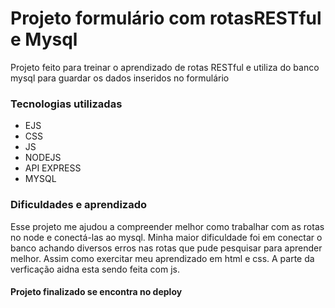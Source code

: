 # Projeto formulário com rotasRESTful e Mysql

Projeto feito para treinar o aprendizado de rotas RESTful e utiliza do banco mysql para guardar os dados inseridos no formulário

### Tecnologias utilizadas 
- EJS
- CSS
- JS
- NODEJS
- API EXPRESS
- MYSQL

### Dificuldades e aprendizado

Esse projeto me ajudou a compreender melhor como trabalhar com as rotas no node e conectá-las ao mysql. Minha maior dificuldade foi em conectar o banco achando diversos erros nas rotas que pude pesquisar para aprender melhor. Assim como exercitar meu aprendizado em html e css. A parte da verficação aidna esta sendo feita com js.

#### Projeto finalizado se encontra no deploy 
